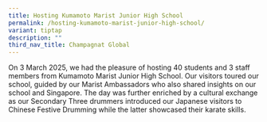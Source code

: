 ```yaml
---
title: Hosting Kumamoto Marist Junior High School
permalink: /hosting-kumamoto-marist-junior-high-school/
variant: tiptap
description: ""
third_nav_title: Champagnat Global
---
```

<p>On 3 March 2025, we had the pleasure of hosting 40 students and 3 staff
members from Kumamoto Marist Junior High School. Our visitors toured our
school, guided by our Marist Ambassadors who also shared insights on our
school and Singapore. The day was further enriched by a cultural exchange
as our Secondary Three drummers introduced our Japanese visitors to Chinese
Festive Drumming while the latter showcased their karate skills.&nbsp;&nbsp;&nbsp;</p>